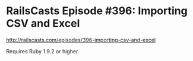 # RailsCasts Episode #396: Importing CSV and Excel

http://railscasts.com/episodes/396-importing-csv-and-excel

Requires Ruby 1.9.2 or higher.
